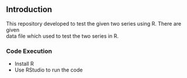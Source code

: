 ##  Introduction 

This repository developed to test the given two series using R. There are given <br>
data file which used to test the two series in R. 

### Code Execution 
- Install R 
- Use RStudio to run the code 


